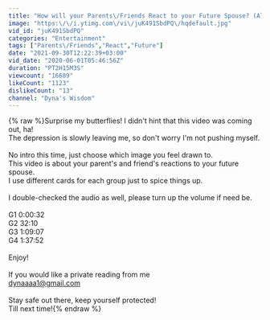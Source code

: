 ```yaml
---
title: "How will your Parents\/Friends React to your Future Spouse? (All sexes) Pick a card"
image: "https:\/\/i.ytimg.com\/vi\/juK491SbdPQ\/hqdefault.jpg"
vid_id: "juK491SbdPQ"
categories: "Entertainment"
tags: ["Parents\/Friends","React","Future"]
date: "2021-09-30T12:22:39+03:00"
vid_date: "2020-06-01T05:46:56Z"
duration: "PT2H15M3S"
viewcount: "16689"
likeCount: "1123"
dislikeCount: "13"
channel: "Dyna's Wisdom"
---
```

{% raw %}Surprise my butterflies! I didn't hint that this video was coming out, ha!<br />The depression is slowly leaving me, so don't worry I'm not pushing myself. <br /><br />No intro this time, just choose which image you feel drawn to.<br />This video is about your parent's and friend's reactions to your future spouse.<br />I use different cards for each group just to spice things up.<br /><br />I double-checked the audio as well, please turn up the volume if need be.<br /><br />G1 0:00:32<br />G2 32:10<br />G3 1:09:07<br />G4 1:37:52<br /><br />Enjoy!<br /><br />If you would like a private reading from me<br />dynaaaa1@gmail.com<br /><br />Stay safe out there, keep yourself protected!<br />Till next time!{% endraw %}
